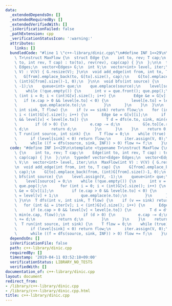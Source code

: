 ```yaml
---
data:
  _extendedDependsOn: []
  _extendedRequiredBy: []
  _extendedVerifiedWith: []
  _isVerificationFailed: false
  _pathExtension: cpp
  _verificationStatusIcon: ':warning:'
  attributes:
    links: []
  bundledCode: "#line 1 \"c++-library/dinic.cpp\"\n#define INF 1<<29\n\ntemplate <typename\
    \ T>\nstruct MaxFlow {\n  struct Edge {\n    int to, rev; T cap;\n    Edge(int\
    \ to, int rev, T cap) : to(to), rev(rev), cap(cap) { }\n  };\n\n  typedef vector<Edge>\
    \ Edges;\n  vector<Edges> G;\n  int V;\n  vector<int> level, iter;\n\n  MaxFlow(int\
    \ V) : V(V) { G.resize(V); }\n\n  void add_edge(int from, int to, T cap) {\n \
    \   G[from].emplace_back(to, G[to].size(), cap);\n    G[to].emplace_back(from,\
    \ (int)G[from].size()-1, 0);\n  }\n\n  void bfs(int source) {\n    level.assign(V,\
    \ -1);\n    queue<int> que;\n    que.emplace(source);\n    level[source] = 0;\n\
    \    while (!que.empty()) {\n      int v = que.front(); que.pop();\n      for\
    \ (int i = 0; i < (int)G[v].size(); i++) {\n        Edge &e = G[v][i];\n     \
    \   if (e.cap > 0 && level[e.to] < 0) {\n          level[e.to] = level[v] + 1;\n\
    \          que.emplace(e.to);\n        }\n      }\n    }\n  }\n\n  T dfs(int v,\
    \ int sink, T flow) {\n    if (v == sink) return flow;\n    for (int &i = iter[v];\
    \ i < (int)G[v].size(); i++) {\n      Edge &e = G[v][i];\n      if (e.cap > 0\
    \ && level[v] < level[e.to]) {\n        T d = dfs(e.to, sink, min(e.cap, flow));\n\
    \        if (d > 0) {\n          e.cap -= d;\n          G[e.to][e.rev].cap +=\
    \ d;\n          return d;\n        }\n      }\n    }\n    return 0;\n  }\n\n \
    \ T run(int source, int sink) {\n    T flow = 0;\n    while (true) {\n      bfs(source);\n\
    \      if (level[sink] < 0) return flow;\n      iter.assign(V, 0);\n      T f;\n\
    \      while ((f = dfs(source, sink, INF)) > 0) flow += f;\n    }\n  }\n};\n"
  code: "#define INF 1<<29\n\ntemplate <typename T>\nstruct MaxFlow {\n  struct Edge\
    \ {\n    int to, rev; T cap;\n    Edge(int to, int rev, T cap) : to(to), rev(rev),\
    \ cap(cap) { }\n  };\n\n  typedef vector<Edge> Edges;\n  vector<Edges> G;\n  int\
    \ V;\n  vector<int> level, iter;\n\n  MaxFlow(int V) : V(V) { G.resize(V); }\n\
    \n  void add_edge(int from, int to, T cap) {\n    G[from].emplace_back(to, G[to].size(),\
    \ cap);\n    G[to].emplace_back(from, (int)G[from].size()-1, 0);\n  }\n\n  void\
    \ bfs(int source) {\n    level.assign(V, -1);\n    queue<int> que;\n    que.emplace(source);\n\
    \    level[source] = 0;\n    while (!que.empty()) {\n      int v = que.front();\
    \ que.pop();\n      for (int i = 0; i < (int)G[v].size(); i++) {\n        Edge\
    \ &e = G[v][i];\n        if (e.cap > 0 && level[e.to] < 0) {\n          level[e.to]\
    \ = level[v] + 1;\n          que.emplace(e.to);\n        }\n      }\n    }\n \
    \ }\n\n  T dfs(int v, int sink, T flow) {\n    if (v == sink) return flow;\n \
    \   for (int &i = iter[v]; i < (int)G[v].size(); i++) {\n      Edge &e = G[v][i];\n\
    \      if (e.cap > 0 && level[v] < level[e.to]) {\n        T d = dfs(e.to, sink,\
    \ min(e.cap, flow));\n        if (d > 0) {\n          e.cap -= d;\n          G[e.to][e.rev].cap\
    \ += d;\n          return d;\n        }\n      }\n    }\n    return 0;\n  }\n\n\
    \  T run(int source, int sink) {\n    T flow = 0;\n    while (true) {\n      bfs(source);\n\
    \      if (level[sink] < 0) return flow;\n      iter.assign(V, 0);\n      T f;\n\
    \      while ((f = dfs(source, sink, INF)) > 0) flow += f;\n    }\n  }\n};\n"
  dependsOn: []
  isVerificationFile: false
  path: c++-library/dinic.cpp
  requiredBy: []
  timestamp: '2019-04-11 03:52:18+09:00'
  verificationStatus: LIBRARY_NO_TESTS
  verifiedWith: []
documentation_of: c++-library/dinic.cpp
layout: document
redirect_from:
- /library/c++-library/dinic.cpp
- /library/c++-library/dinic.cpp.html
title: c++-library/dinic.cpp
---
```

